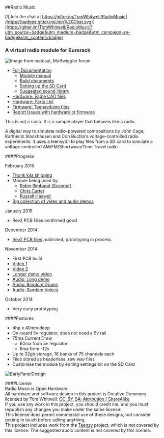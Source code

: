 ##Radio Music

[![Join the chat at https://gitter.im/TomWhitwell/RadioMusic](https://badges.gitter.im/Join%20Chat.svg)](https://gitter.im/TomWhitwell/RadioMusic?utm_source=badge&utm_medium=badge&utm_campaign=pr-badge&utm_content=badge)

### A virtual radio module for Eurorack 
![Image from matcsat, Muffwiggler forum](https://raw.githubusercontent.com/TomWhitwell/RadioMusic/master/Collateral/BuildImages/rmpic.jpg)

- [Full Documentation](https://github.com/TomWhitwell/RadioMusic/wiki)
    - [Module manual](https://github.com/TomWhitwell/RadioMusic/wiki/How-to-use-the-Radio-Music-module)  
    - [Build documents](https://github.com/TomWhitwell/RadioMusic/wiki/Building-the-Radio-Music-module)  
    - [Setting up the SD Card](https://github.com/TomWhitwell/RadioMusic/wiki/SD-Card%3A-Format-%26-File-Structure)  
    - [Suggested sound library](https://github.com/TomWhitwell/RadioMusic/wiki/Audio-for-the-SD-Card)  
- [Hardware: Eagle CAD files](https://github.com/TomWhitwell/RadioMusic/tree/master/RadioMusicHardware)
- [Hardware: Parts List](https://github.com/TomWhitwell/RadioMusic/wiki/BOM---Parts-List)
- [Firmware: Teensyduino files](https://github.com/TomWhitwell/RadioMusic/tree/master/RadioMusic)
- [Report Issues with hardware or firmware](https://github.com/TomWhitwell/RadioMusic/issues)

This is not a radio. It is a sample player that behaves like a radio.  

A digital way to simulate radio-powered compositions by John Cage, Karlheinz Stockhausen and Don Buchla's voltage-controlled radio experiments. It uses a teensy3.1 to play files from a SD card to simulate a voltage controlled AM/FM/Shortwave/Time Travel radio. 

####Progress  

February 2015  
- [Thonk kits shipping](http://www.thonk.co.uk/product-category/music-thing-modular/)  
- Module being used by:  
    - [Robin Rimbaud (Scanner)](https://twitter.com/robinrimbaud/status/562663428830289921)   
    - [Chris Carter](https://twitter.com/chris_carter_/status/562889299621076993)  
    - [Russell Haswell](https://twitter.com/russellhaswell/status/552213743363690496)  
- [Big collection of video and audio demos](http://musicthing.co.uk/modular/?p=1087)  

January 2015  
- Rev2 PCB Files confirmed good  

December 2014  
- [Rev2 PCB files](https://github.com/TomWhitwell/RadioMusic/tree/master/RadioMusicHardware/Gerbers/Rev%202%20Gerbers%20Dec%202014) published, prototyping in process  

November 2014  
- First PCB build   
- [Video 1](http://instagram.com/p/vCNc37DmSj/)  
- [Video 2](http://instagram.com/p/vnv1T-DmUm/)  
- [Longer demo video](http://vimeo.com/113050279)  
- [Audio: Long demo](https://soundcloud.com/musicthing/radio-music-20-minutes-of-madness)  
- [Audio: Random Drums](https://soundcloud.com/musicthing/radio-music-random-drums)  
- [Audio: Random Voices](https://soundcloud.com/musicthing/radio-music-random-voices)   

October 2014   
- Very early prototyping     


####Features
- 4hp x 40mm deep  
- On-board 5v regulator, does not need a 5v rail. 
- 75ma Current Draw   
    - 60ma from 5v regulator  
    - 8ma from -12v  
- Up to 32gb storage, 16 banks of 75 channels each  
- Files stored as headerless .raw wav files 
- Customise the module by editing settings.txt on the SD Card 

![EarlyPanelDesign](https://raw.githubusercontent.com/TomWhitwell/RadioMusic/master/Collateral/img.png)

####License  
Radio Music is Open Hardware  
All hardware and software design in this project is Creative Commons licensed by Tom Whitwell: [CC-BY-SA: Attribution / ShareAlike](https://creativecommons.org/licenses/by-sa/3.0/)  
If you use any work in this project, you should credit me, and you must republish any changes you make under the same license.   
This license does permit commercial use of these designs, but consider getting in touch before selling anything.  
This project includes work from the [Teensy](https://www.pjrc.com/teensy/) project, which is not covered by this license. The suggested audio content is not covered by this license.  
